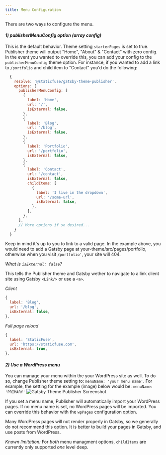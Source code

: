 ```yaml
---
title: Menu Configuration
---
```


There are two ways to configure the menu.

#### _1) publisherMenuConfig option (array config)_

This is the default behavior. Theme setting `starterPages` is set to true. Publisher theme will output "Home", "About" & "Contact" with zero config. In the event you wanted to override this, you can add your config to the `publisherMenuConfig` theme option. For instance, if you wanted to add a link to `/portfolio` and child item to "Contact" you'd do the following:

```javascript
  {
    resolve: '@staticfuse/gatsby-theme-publisher',
    options: {
      publisherMenuConfig: [
        {
          label: 'Home',
          url: '/',
          isExternal: false,
        },
        {
          label: 'Blog',
          url: '/blog',
          isExternal: false,
        },
        {
          label: 'Portfolio',
          url: '/portfolio',
          isExternal: false,
        },
        {
          label: 'Contact',
          url: '/contact',
          isExternal: false,
          childItems: [
            {
              label: 'I live in the dropdown',
              url: '/some-url',
              isExternal: false,
            },
          ],
        },
      ],
      // More options if so desired...
    }
  }
```

Keep in mind it's up to you to link to a valid page. In the example above, you would need to add a Gatsby page at your-theme/src/pages/portfolio, otherwise when you visit `/portfolio'`, your site will 404.

*What is `isExternal: false`?*

This tells the Publisher theme and Gatsby wether to navigate to a link client site using Gatsby `<Link/>` or use a `<a>`.

_Client_

```javascript
{
  label: 'Blog',
  url: '/blog',
  isExternal: false,
},
```

_Full page reload_

```javascript
{
  label: 'StaticFuse',
  url: 'https://staticfuse.com',
  isExternal: true,
},
```

#### _2) Use a WordPress menu_

You can manage your menu within the your WordPress site as well. To do so, change Publisher theme setting to: `menuName: 'your menu name'`. For example, the setting for the example (image) below would be: `menuName: 'PRIMARY'`
![Gatsby Theme Publisher Screenshot](https://publishertheme.staticfuse.com/wp-content/uploads/2019/10/menuss.png)

If you set a menu name, Publisher will automatically import your WordPress pages. If no menu name is set, no WordPress pages will be imported. You can override this behavior with the `wpPages` configuration option.

Many WordPress pages will not render properly in Gatsby, so we generally do not recommend this option. It is better to build your pages in Gatsby, and use posts from WordPress.

*Known limitation:* For _both_ menu managment options, `childItems` are currently only supported _one_ level deep.